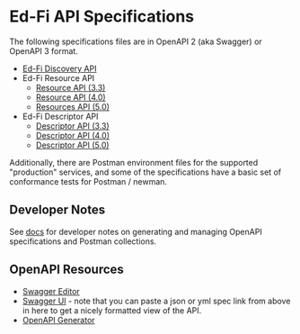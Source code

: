 # Ed-Fi API Specifications

The following specifications files are in OpenAPI 2 (aka Swagger) or OpenAPI 3
format.

* [Ed-Fi Discovery API](./discovery-api/)
* Ed-Fi Resource API
  * [Resource API (3.3)](./resources-ds-3.3/)
  * [Resource API (4.0)](./resources-ds-4.0/)
  * [Resources API (5.0)](./resources-ds-5.0/)
* Ed-Fi Descriptor API
  * [Descriptor API (3.3)](./descriptor-api-3.3/)
  * [Descriptor API (4.0)](./descriptor-api-4.0/)
  * [Descriptor API (5.0)](./descriptor-api-5.0/)

Additionally, there are Postman environment files for the supported "production"
services, and some of the specifications have a basic set of conformance tests
for Postman / newman.

## Developer Notes

See [docs](../docs/README.md) for developer notes on generating and managing
OpenAPI specifications and Postman collections.

## OpenAPI Resources

* [Swagger Editor](https://editor.swagger.io/)
* [Swagger UI](https://petstore.swagger.io/) - note that you can paste a json or
  yml spec link from above in here to get a nicely formatted view of the API.
* [OpenAPI Generator](https://openapi-generator.tech/)
